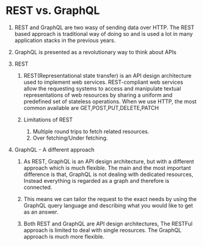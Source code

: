 # REST vs. GraphQL

1. REST and GraphQL are two wasy of sending data over HTTP. The REST based approach is traditional way of doing so and is used a lot in many application stacks in the previous years.

2. GraphQL is presented as a revolutionary way to think about APIs

3. REST
    
    1. REST(Representational state transfer) is an API design architecture used to implement web services. REST-compliant web services allow the requesting
        systems to access and manipulate textual representations of web resources by sharing a uniform and predefined set of stateless operations. When we use HTTP, the most common available are 
       GET,POST,PUT,DELETE,PATCH
       
    2. Limitations of REST
        
        1. Multiple round trips to fetch related resources.
        2. Over fetching/Under fetching.
    
4. GraphQL - A different approach
    
    1. As REST, GraphQL is an API design architecture, but with a different approach which is much flexible. The 
        main and the most important difference is that, GraphQL is not dealing with dedicated resources, Instead everything is regarded as a graph and therefore is connected.
       
    2. This means we can tailor the request to the exact needs by using the GraphQL query language and describing what you would like to get as an answer. 
    3. Both REST and GraphQL are API design architectures, The RESTFul approach is limited to deal with single reosurces. The GraphQL approach is much more flexible.